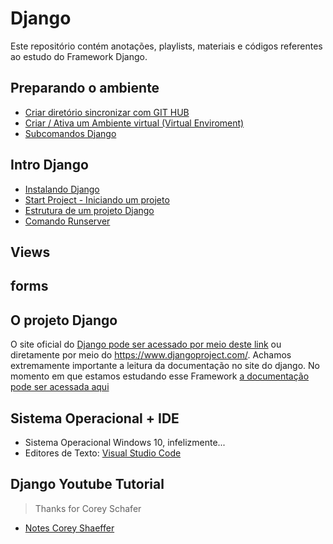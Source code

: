 # Django

Este repositório contém anotações, playlists, materiais e códigos referentes ao estudo do Framework Django. 

## Preparando o ambiente
- [Criar diretório sincronizar com GIT HUB](https://github.com/andrenevares/andrenevares/blob/master/python/Django/tuts/sincronizar_com_git.md)
- [Criar / Ativa um Ambiente virtual (Virtual Enviroment)](https://github.com/andrenevares/andrenevares/blob/master/python/Django/tuts/virtual_env_criar_ativar.md)
- [Subcomandos Django](https://github.com/andrenevares/andrenevares/blob/master/python/Django/tuts/subcomandos.md)

## Intro Django
- [Instalando Django](https://github.com/andrenevares/andrenevares/blob/master/python/Django/tuts/instalando_django.md)
- [Start Project - Iniciando um projeto](https://github.com/andrenevares/andrenevares/blob/master/python/Django/tuts/iniciando-projeto-django.md)
- [Estrutura de um projeto Django](https://github.com/andrenevares/andrenevares/blob/master/python/Django/tuts/estrutura-projeto-django)
- [Comando Runserver](https://github.com/andrenevares/andrenevares/blob/master/python/Django/tuts/comando-runserver.md)

## Views

## forms




## O projeto Django
O site oficial do [Django pode ser acessado por meio deste link](https://www.djangoproject.com/) ou diretamente por meio do https://www.djangoproject.com/.  Achamos extremamente importante a leitura da documentação no site do django.  No momento em que estamos estudando esse Framework [a documentação pode ser acessada aqui](https://docs.djangoproject.com/en/3.0/)

## Sistema Operacional + IDE
- Sistema Operacional Windows 10, infelizmente...
- Editores de Texto: [Visual Studio Code](https://code.visualstudio.com/download)

## Django Youtube Tutorial
> Thanks for Corey Schafer

- [Notes Corey Shaeffer](https://github.com/andrenevares/andrenevares/blob/master/python/Django/cursoCoreyShaeffer/readme.md)
